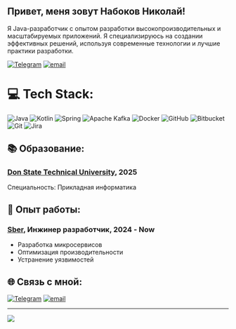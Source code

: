 ## Привет, меня зовут Набоков Николай!

Я Java-разработчик с опытом разработки высокопроизводительных и масштабируемых приложений. Я специализируюсь на создании эффективных решений, используя современные технологии и лучшие практики разработки.

[![Telegram](https://img.shields.io/badge/Telegram-2CA5E0?logo=telegram&logoColor=white)](https://t.me/nnabokov) [![email](https://img.shields.io/badge/Email-D14836?logo=gmail&logoColor=white)](mailto:n.nabokov1109@gmail.com) 

# 💻 Tech Stack:
![Java](https://img.shields.io/badge/java-%23ED8B00.svg?style=for-the-badge&logo=openjdk&logoColor=white) ![Kotlin](https://img.shields.io/badge/kotlin-%237F52FF.svg?style=for-the-badge&logo=kotlin&logoColor=white) ![Spring](https://img.shields.io/badge/spring-%236DB33F.svg?style=for-the-badge&logo=spring&logoColor=white) ![Apache Kafka](https://img.shields.io/badge/Apache%20Kafka-000?style=for-the-badge&logo=apachekafka) ![Docker](https://img.shields.io/badge/docker-%230db7ed.svg?style=for-the-badge&logo=docker&logoColor=white) ![GitHub](https://img.shields.io/badge/github-%23121011.svg?style=for-the-badge&logo=github&logoColor=white) ![Bitbucket](https://img.shields.io/badge/bitbucket-%230047B3.svg?style=for-the-badge&logo=bitbucket&logoColor=white) ![Git](https://img.shields.io/badge/git-%23F05033.svg?style=for-the-badge&logo=git&logoColor=white) ![Jira](https://img.shields.io/badge/jira-%230A0FFF.svg?style=for-the-badge&logo=jira&logoColor=white)

## 📚 Образование:
### [Don State Technical University](https://donstu.ru/), 2025
Специальность: Прикладная информатика

## 🤝 Опыт работы:
### [Sber](https://www.sberbank.ru/), Инжинер разработчик, 2024 - Now
* Разработка микросервисов
* Оптимизация производительности
* Устранение уязвимостей

## 🌐 Связь с мной:
[![Telegram](https://img.shields.io/badge/Telegram-2CA5E0?logo=telegram&logoColor=white)](https://t.me/nnabokov) [![email](https://img.shields.io/badge/Email-D14836?logo=gmail&logoColor=white)](mailto:n.nabokov1109@gmail.com) 

---
[![](https://visitcount.itsvg.in/api?id=HighPolyNeko&icon=0&color=0)](https://visitcount.itsvg.in)

<!-- Proudly created with GPRM ( https://gprm.itsvg.in ) -->
